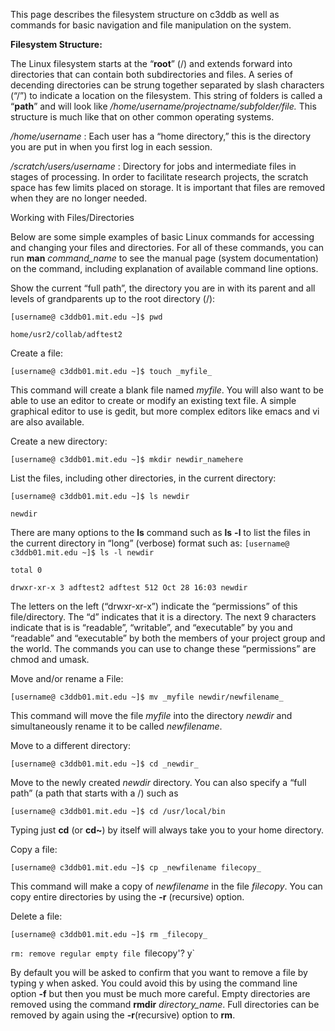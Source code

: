 This page describes the filesystem structure on c3ddb as well as commands for basic navigation and file manipulation on the system. 

**Filesystem Structure:**

The Linux filesystem starts at the “**root**” (/) and extends forward into directories that can contain both subdirectories and files. A series of decending directories can be strung together separated by slash characters (“/”) to indicate a location on the filesystem. This string of folders is called a “**path**” and will look like _/home/username/projectname/subfolder/file._  This structure is much like that on other common operating systems. 

_/home/username_ : Each user has a “home directory,” this is the directory you are put in when you first log in each session.

_/scratch/users/username_ : Directory for jobs and intermediate files in stages of processing. In order to facilitate research projects, the scratch space has few limits placed on storage. It is important that files are removed when they are no longer needed.

Working with Files/Directories

Below are some simple examples of basic Linux commands for accessing and changing your files and directories. For all of these commands, you can run **man** _command_name_ to see the manual page (system documentation) on the command, including explanation of available command line options.

Show the current “full path”, the directory you are in with its parent and all levels of grandparents up to the root directory (/):

`[username@ c3ddb01.mit.edu ~]$ pwd`

`home/usr2/collab/adftest2`

Create a file:

`[username@ c3ddb01.mit.edu ~]$ touch _myfile_`

This command will create a blank file named _myfile_. You will also want to be able to use an editor to create or modify an existing text file. A simple graphical editor to use is gedit, but more complex editors like emacs and vi are also available.

Create a new directory:

`[username@ c3ddb01.mit.edu ~]$ mkdir newdir_namehere`

List the files, including other directories, in the current directory:

`[username@ c3ddb01.mit.edu ~]$ ls newdir`

`newdir`

There are many options to the **ls** command such as **ls** **-l** to list the files in the current directory in “long” (verbose) format such as:
`[username@ c3ddb01.mit.edu ~]$ ls -l newdir`

`total 0`

`drwxr-xr-x 3 adftest2 adftest 512 Oct 28 16:03 newdir`

The letters on the left (“drwxr-xr-x”) indicate the “permissions” of this file/directory. The “d” indicates that it is a directory. The next 9 characters indicate that is is “readable”, “writable”, and “executable” by you and “readable” and “executable” by both the members of your project group and the world. The commands you can use to change these “permissions” are chmod and umask.

Move and/or rename a File:

`[username@ c3ddb01.mit.edu ~]$ mv _myfile newdir/newfilename_`

This command will move the file _myfile_ into the directory _newdir_ and simultaneously rename it to be called _newfilename_.

Move to a different directory:

`[username@ c3ddb01.mit.edu ~]$ cd _newdir_`

Move to the newly created _newdir_ directory. You can also specify a “full path” (a path that starts with a /) such as 

`[username@ c3ddb01.mit.edu ~]$ cd /usr/local/bin` 

Typing just **cd** (or **cd~**) by itself will always take you to your home directory.

Copy a file:

`[username@ c3ddb01.mit.edu ~]$ cp _newfilename filecopy_`

This command will make a copy of _newfilename_ in the file _filecopy_. You can copy entire directories by using the **-r** (recursive) option.

Delete a file:

`[username@ c3ddb01.mit.edu ~]$ rm _filecopy_`

`rm: remove regular empty file `filecopy'? y`

By default you will be asked to confirm that you want to remove a file by typing y when asked. You could avoid this by using the command line option **-f** but then you must be much more careful. Empty directories are removed using the command **rmdir** _directory_name_. Full directories can be removed by again using the **-r**(recursive) option to **rm**.